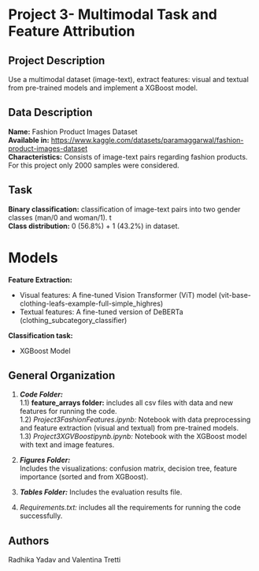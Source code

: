 # Project 3- Multimodal Task and Feature Attribution 


## Project Description 

Use a multimodal dataset (image-text),  extract features: visual and textual from pre-trained models and implement a XGBoost model. 

## Data Description
**Name:** Fashion Product Images Dataset <br>
**Available in:** https://www.kaggle.com/datasets/paramaggarwal/fashion-product-images-dataset<br>
**Characteristics:** Consists of image-text pairs regarding fashion products. For this project only 2000 samples were considered.<br>


## Task 

**Binary classification:** classification of image-text pairs into two gender classes (man/0 and woman/1). t<br>
**Class distribution:** 0 (56.8%) + 1 (43.2%) in dataset.<br>

# Models

**Feature Extraction:**
* Visual features: A fine-tuned Vision Transformer (ViT) model (vit-base-clothing-leafs-example-full-simple_highres)<br>
* Textual features: A fine-tuned version of DeBERTa (clothing_subcategory_classifier)<br>


**Classification task:**
* XGBoost Model<br>


## General Organization 
1) ***Code Folder:***  
    1.1) **feature_arrays folder:** includes all csv files with data and new features for running the code. <br>
    1.2) *Project3FashionFeatures.ipynb:* Notebook with data preprocessing and feature extraction (visual and textual) from pre-trained models.<br>
    1.3) *Project3XGVBoostipynb.ipynb:* Notebook with the XGBoost model with text and image features.<br>

2) ***Figures Folder:***  
Includes the visualizations: confusion matrix, decision tree, feature importance (sorted and from XGBoost).<br>

3) ***Tables Folder:*** 
Includes the evaluation results file.<br>

4) *Requirements.txt:* includes all the requirements for running the code successfully. 


## Authors 

Radhika Yadav and Valentina Tretti 




